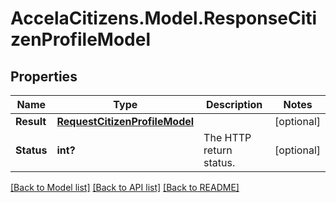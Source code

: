 # AccelaCitizens.Model.ResponseCitizenProfileModel
## Properties

Name | Type | Description | Notes
------------ | ------------- | ------------- | -------------
**Result** | [**RequestCitizenProfileModel**](RequestCitizenProfileModel.md) |  | [optional] 
**Status** | **int?** | The HTTP return status. | [optional] 

[[Back to Model list]](../README.md#documentation-for-models) [[Back to API list]](../README.md#documentation-for-api-endpoints) [[Back to README]](../README.md)

